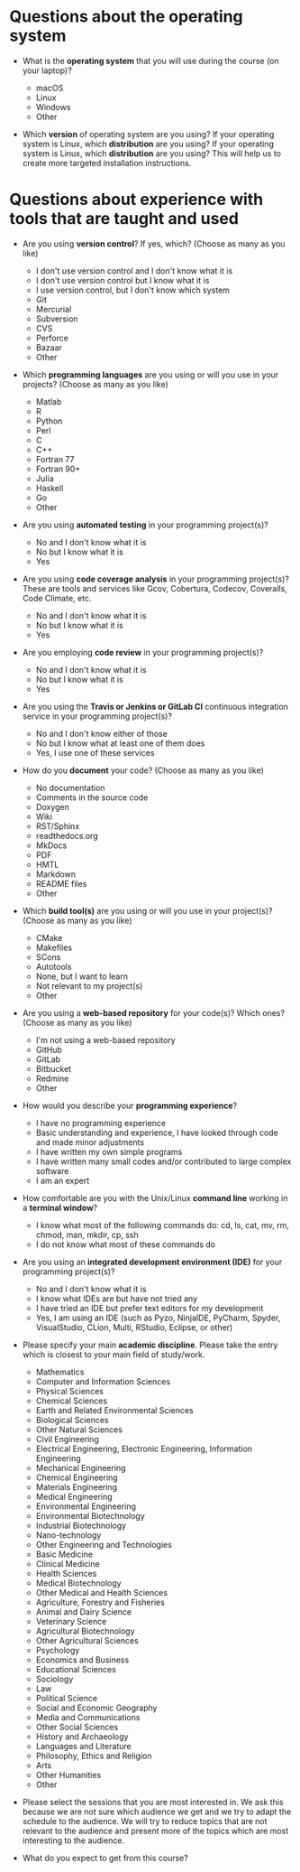 

# Questions about the operating system

- What is the **operating system** that you will use during the course (on your laptop)?
  - macOS
  - Linux
  - Windows
  - Other

- Which **version** of operating system are you using? If your operating system is Linux, which **distribution** are you using? If your operating system is Linux, which **distribution** are you using?
  This will help us to create more targeted installation instructions.


# Questions about experience with tools that are taught and used

- Are you using **version control**? If yes, which? (Choose as many as you like)
  - I don't use version control and I don't know what it is
  - I don't use version control but I know what it is
  - I use version control, but I don't know which system
  - Git
  - Mercurial
  - Subversion
  - CVS
  - Perforce
  - Bazaar
  - Other

- Which **programming languages** are you using or will you use in your projects? (Choose as many as you like)
  - Matlab
  - R
  - Python
  - Perl
  - C
  - C++
  - Fortran 77
  - Fortran 90+
  - Julia
  - Haskell
  - Go
  - Other

- Are you using **automated testing** in your programming project(s)?
  - No and I don't know what it is
  - No but I know what it is
  - Yes

- Are you using **code coverage analysis** in your programming project(s)?
  These are tools and services like Gcov, Cobertura, Codecov, Coveralls, Code Climate, etc.
  - No and I don't know what it is
  - No but I know what it is
  - Yes

- Are you employing **code review** in your programming project(s)?
  - No and I don't know what it is
  - No but I know what it is
  - Yes

- Are you using the **Travis or Jenkins or GitLab CI** continuous integration service in your programming project(s)?
  - No and I don't know either of those
  - No but I know what at least one of them does
  - Yes, I use one of these services

- How do you **document** your code? (Choose as many as you like)
  - No documentation
  - Comments in the source code
  - Doxygen
  - Wiki
  - RST/Sphinx
  - readthedocs.org
  - MkDocs
  - PDF
  - HMTL
  - Markdown
  - README files
  - Other

- Which **build tool(s)** are you using or will you use in your project(s)? (Choose as many as you like)
  - CMake
  - Makefiles
  - SCons
  - Autotools
  - None, but I want to learn
  - Not relevant to my project(s)
  - Other

- Are you using a **web-based repository** for your code(s)? Which ones? (Choose as many as you like)
  - I'm not using a web-based repository
  - GitHub
  - GitLab
  - Bitbucket
  - Redmine
  - Other

- How would you describe your **programming experience**?
  - I have no programming experience
  - Basic understanding and experience, I have looked through code and made minor adjustments
  - I have written my own simple programs
  - I have written many small codes and/or contributed to large complex software
  - I am an expert

- How comfortable are you with the Unix/Linux **command line** working in a **terminal window**?
  - I know what most of the following commands do: cd, ls, cat, mv, rm, chmod, man, mkdir, cp, ssh
  - I do not know what most of these commands do

- Are you using an **integrated development environment (IDE)** for your programming project(s)?
  - No and I don't know what it is
  - I know what IDEs are but have not tried any
  - I have tried an IDE but prefer text editors for my development
  - Yes, I am using an IDE (such as Pyzo, NinjaIDE, PyCharm, Spyder, VisualStudio, CLion, Multi, RStudio, Eclipse, or other)

- Please specify your main **academic discipline**.
  Please take the entry which is closest to your main field of study/work.
  - Mathematics
  - Computer and Information Sciences
  - Physical Sciences
  - Chemical Sciences
  - Earth and Related Environmental Sciences
  - Biological Sciences
  - Other Natural Sciences
  - Civil Engineering
  - Electrical Engineering, Electronic Engineering, Information Engineering
  - Mechanical Engineering
  - Chemical Engineering
  - Materials Engineering
  - Medical Engineering
  - Environmental Engineering
  - Environmental Biotechnology
  - Industrial Biotechnology
  - Nano-technology
  - Other Engineering and Technologies
  - Basic Medicine
  - Clinical Medicine
  - Health Sciences
  - Medical Biotechnology
  - Other Medical and Health Sciences
  - Agriculture, Forestry and Fisheries
  - Animal and Dairy Science
  - Veterinary Science
  - Agricultural Biotechnology
  - Other Agricultural Sciences
  - Psychology
  - Economics and Business
  - Educational Sciences
  - Sociology
  - Law
  - Political Science
  - Social and Economic Geography
  - Media and Communications
  - Other Social Sciences
  - History and Archaeology
  - Languages and Literature
  - Philosophy, Ethics and Religion
  - Arts
  - Other Humanities
  - Other

- Please select the sessions that you are most interested in.
  We ask this because we are not sure which audience we get and we try to adapt the schedule to the audience.
  We will try to reduce topics that are not relevant to the audience and present more of the topics
  which are most interesting to the audience.

- What do you expect to get from this course?
